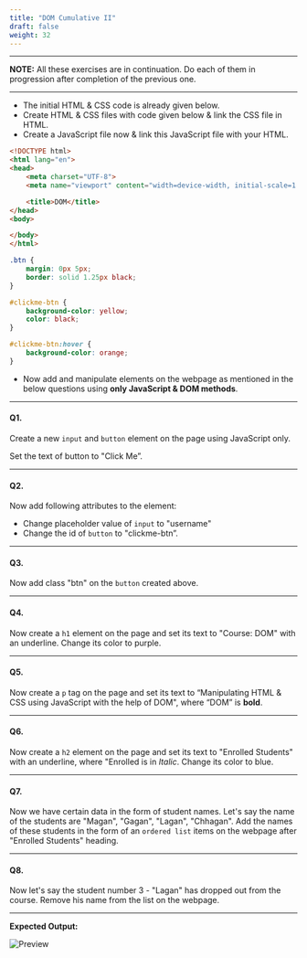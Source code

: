 ```yaml
---
title: "DOM Cumulative II"
draft: false
weight: 32
---
```


---

**NOTE:** All these exercises are in continuation. Do each of them in progression after completion of the previous one. 

---

- The initial HTML & CSS code is already given below.
- Create HTML & CSS files with code given below & link the CSS file in HTML.
- Create a JavaScript file now & link this JavaScript file with your HTML.

```html
<!DOCTYPE html>
<html lang="en">
<head>
    <meta charset="UTF-8">
    <meta name="viewport" content="width=device-width, initial-scale=1.0">

    <title>DOM</title>
</head>
<body>

</body>
</html>
```

```css
.btn {
    margin: 0px 5px;
    border: solid 1.25px black;
}

#clickme-btn {
    background-color: yellow;
    color: black;
}

#clickme-btn:hover {
    background-color: orange;
}
```

- Now add and manipulate elements on the webpage as mentioned in the below questions using **only JavaScript & DOM methods**.

---

#### Q1.

Create a new `input` and `button` element on the page using JavaScript only. 

Set the text of button to "Click Me”.

---

#### Q2.

Now add following attributes to the element:
- Change placeholder value of `input` to "username"
- Change the id of `button` to "clickme-btn”.

---

#### Q3.

Now add class "btn" on the `button` created above.

---

#### Q4.

Now create a `h1` element on the page and set its text to "Course: DOM" with an underline.
Change its color to purple.

---

#### Q5.

Now create a `p` tag on the page and set its text to “Manipulating HTML & CSS using JavaScript with the help of DOM", where “DOM” is **bold**.

---

#### Q6.

Now create a `h2` element on the page and set its text to "Enrolled Students" with an underline, where "Enrolled is in _Italic_.
Change its color to blue.

---

#### Q7.

Now we have certain data in the form of student names.
Let's say the name of the students are "Magan", "Gagan", "Lagan", "Chhagan".
Add the names of these students in the form of an `ordered list` items on the webpage after "Enrolled Students" heading.

---

#### Q8.

Now let's say the student number 3 - "Lagan" has dropped out from the course.
Remove his name from the list on the webpage.

---

**Expected Output:**

![Preview](../../../../images/exercises/dom-final2/preview.png)